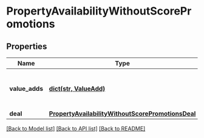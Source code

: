 # PropertyAvailabilityWithoutScorePromotions

## Properties
Name | Type | Description | Notes
------------ | ------------- | ------------- | -------------
**value_adds** | [**dict(str, ValueAdd)**](ValueAdd.md) | A collection of value adds that apply to this rate. | [optional] 
**deal** | [**PropertyAvailabilityWithoutScorePromotionsDeal**](PropertyAvailabilityWithoutScorePromotionsDeal.md) |  | [optional] 

[[Back to Model list]](../README.md#documentation-for-models) [[Back to API list]](../README.md#documentation-for-api-endpoints) [[Back to README]](../README.md)


